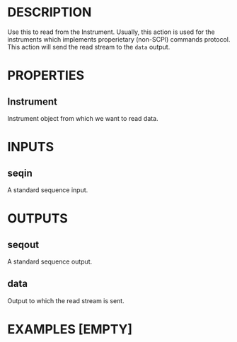 # DESCRIPTION

Use this to read from the Instrument. Usually, this action is used for the instruments which implements properietary (non-SCPI) commands protocol. This action will send the read stream to the `data` output.

# PROPERTIES

## Instrument

Instrument object from which we want to read data.

# INPUTS

## seqin

A standard sequence input.

# OUTPUTS

## seqout

A standard sequence output.

## data

Output to which the read stream is sent.

# EXAMPLES [EMPTY]
